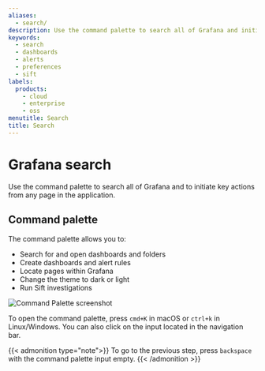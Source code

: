 ```yaml
---
aliases:
  - search/
description: Use the command palette to search all of Grafana and initiate key actions
keywords:
  - search
  - dashboards
  - alerts
  - preferences
  - sift
labels:
  products:
    - cloud
    - enterprise
    - oss
menutitle: Search
title: Search
---
```


# Grafana search

Use the command palette to search all of Grafana and to initiate key actions from any page in the application.

## Command palette

The command palette allows you to:

- Search for and open dashboards and folders
- Create dashboards and alert rules
- Locate pages within Grafana
- Change the theme to dark or light
- Run Sift investigations

![Command Palette screenshot](/media/docs/grafana/CommandPalette_doc_1.png)

To open the command palette, press `cmd+K` in macOS or `ctrl+k` in Linux/Windows. You can also click on the input located in the navigation bar.

{{< admonition type="note">}}
To go to the previous step, press `backspace` with the command palette input empty.
{{< /admonition >}}
